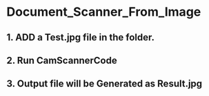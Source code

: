 # Document_Scanner_From_Image
## 1. ADD a Test.jpg file in the folder.
## 2. Run CamScannerCode
## 3. Output file will be Generated as Result.jpg
